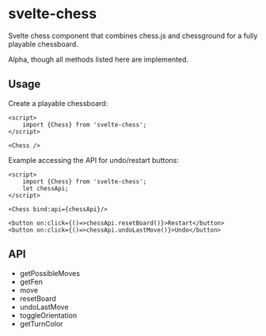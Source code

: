 # svelte-chess

Svelte chess component that combines chess.js and chessground for a fully playable chessboard.

Alpha, though all methods listed here are implemented.

## Usage

Create a playable chessboard:

    <script>
        import {Chess} from 'svelte-chess';
    </script>    

    <Chess />

Example accessing the API for undo/restart buttons:

    <script>
        import {Chess} from 'svelte-chess';
        let chessApi;
    </script>    

    <Chess bind:api={chessApi}/>

    <button on:click={()=>chessApi.resetBoard()}>Restart</button>
    <button on:click={()=>chessApi.undoLastMove()}>Undo</button>

## API

* getPossibleMoves
* getFen
* move
* resetBoard
* undoLastMove
* toggleOrientation
* getTurnColor

